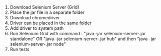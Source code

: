 1. Download Selenium Server (Grid)
2. Place the jar file in a separate folder 
3. Download chromedriver
4. Driver can be placed in the same folder
5. Add driver to system path
6. Run Selenium Grid with command :
      "java -jar selenium-server-<version>.jar standalone"
   OR
      "java -jar selenium-server-<version>.jar hub"
      and then "java -jar selenium-server-<version>.jar node"
7. Run tests